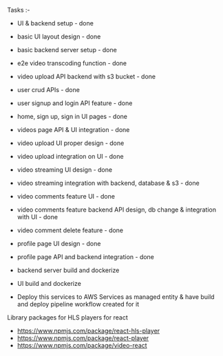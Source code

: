 Tasks :-

- UI & backend setup - done
- basic UI layout design - done
- basic backend server setup - done
- e2e video transcoding function - done
- video upload API backend with s3 bucket - done
- user crud APIs - done
- user signup and login API feature - done
- home, sign up, sign in UI pages - done
- videos page API & UI integration - done
- video upload UI proper design - done
- video upload integration on UI - done
- video streaming UI design - done
- video streaming integration with backend, database & s3 - done
- video comments feature UI - done
- video comments feature backend API design, db change & integration with UI - done
- video comment delete feature - done
- profile page UI design - done
- profile page API and backend integration - done


- backend server build and dockerize
- UI build and dockerize
- Deploy this services to AWS Services as managed entity & have build and deploy pipeline workflow created for it

Library packages for HLS players for react

- https://www.npmjs.com/package/react-hls-player
- https://www.npmjs.com/package/react-player
- https://www.npmjs.com/package/video-react
